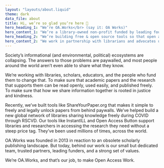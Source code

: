 ```yaml
---
layout: "layouts/about.liquid"
theme: dark
data_file: about
title: Hi, we’re so glad you’re here 👋
hero_heading_1: "We’re OA.Works</br> (say it: OA Works)"
hero_content_1: "We’re a library-owned non-profit funded by leading foundations and libraries. </br>You may have known us as the Open Access Button."
hero_heading_2: "We’re building free & open source tools so that open access is easy and equitable"
hero_content_2: "We work in partnership with librarians and advocates using openness to create a more just and kind world"
---
```


Society’s informational (and environmental, political) ecosystems are collapsing. The answers to those problems are paywalled, and most people around the world aren’t even able to share what they know.

We’re working with libraries, scholars, educators, and the people who fund them to change that. To make sure that academic papers and the research that supports them can be read openly, used easily, and published freely. To make sure that how we share information together is rooted in justice and kindness.

Recently, we’ve built tools like ShareYourPaper.org that makes it simple to freely and legally unlock papers from behind paywalls. We’ve helped build a new global network of libraries sharing knowledge freely during COVID through RSCVD. Our tools like InstantILL and Open Access Button support libraries and researchers in accessing the research they need without a steep price tag. They’ve been used millions of times, across the world.

OA.Works was founded in 2013 in reaction to an obsolete scholarly publishing landscape. But today, behind our work is our small but dedicated team, trusted partners, leading funders, and a strong set of values.

We’re OA.Works, and that’s our job, to make Open Access Work.
